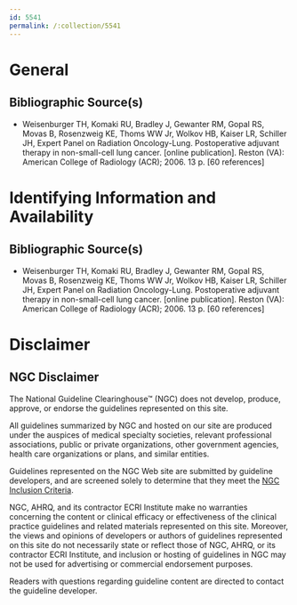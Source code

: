 ```yaml
---
id: 5541
permalink: /:collection/5541
---
```


# General

## Bibliographic Source(s)

- Weisenburger TH, Komaki RU, Bradley J, Gewanter RM, Gopal RS, Movas B, Rosenzweig KE, Thoms WW Jr, Wolkov HB, Kaiser LR, Schiller JH, Expert Panel on Radiation Oncology-Lung. Postoperative adjuvant therapy in non-small-cell lung cancer. [online publication]. Reston (VA): American College of Radiology (ACR); 2006. 13 p. [60 references]

# Identifying Information and Availability

## Bibliographic Source(s)

- Weisenburger TH, Komaki RU, Bradley J, Gewanter RM, Gopal RS, Movas B, Rosenzweig KE, Thoms WW Jr, Wolkov HB, Kaiser LR, Schiller JH, Expert Panel on Radiation Oncology-Lung. Postoperative adjuvant therapy in non-small-cell lung cancer. [online publication]. Reston (VA): American College of Radiology (ACR); 2006. 13 p. [60 references]

# Disclaimer

## NGC Disclaimer

The National Guideline Clearinghouse™ (NGC) does not develop, produce, approve, or endorse the guidelines represented on this site.

All guidelines summarized by NGC and hosted on our site are produced under the auspices of medical specialty societies, relevant professional associations, public or private organizations, other government agencies, health care organizations or plans, and similar entities.

Guidelines represented on the NGC Web site are submitted by guideline developers, and are screened solely to determine that they meet the [NGC Inclusion Criteria](/help-and-about/summaries/inclusion-criteria).

NGC, AHRQ, and its contractor ECRI Institute make no warranties concerning the content or clinical efficacy or effectiveness of the clinical practice guidelines and related materials represented on this site. Moreover, the views and opinions of developers or authors of guidelines represented on this site do not necessarily state or reflect those of NGC, AHRQ, or its contractor ECRI Institute, and inclusion or hosting of guidelines in NGC may not be used for advertising or commercial endorsement purposes.

Readers with questions regarding guideline content are directed to contact the guideline developer.

